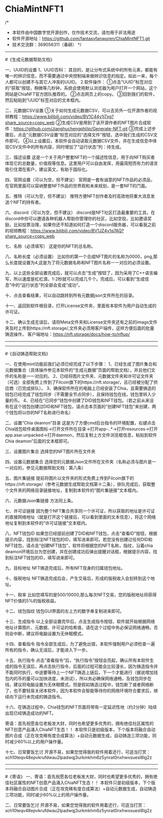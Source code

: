 # ChiaMintNFT1

/*
* 本软件由中国数字党开源创作，仅作技术交流，请勿用于非法用途
* 软件开源地址：https://github.com/fantasyfanwuren/ChiaMintNFT1.git
* 技术交流群：369056311（春耕）
*/
**********************************************************************************************************************************************************************
#《生成元数据帮助文档》

一、UUID的设置
1、UUID百科：
其目的，是让分布式系统中的所有元素，都能有唯一的辨识信息，而不需要通过中央控制端来做辨识信息的指定。如此一来，每个人都可以创建不与其它人冲突的UUID。
2.软件操作：
①点击“UUID”标签对应的“获取”按钮，稍微等几秒钟，系统会使用默认浏览器为用户打开一个网站，这个网站是ChiaNFT官方团队推荐的。
②点击网页上的copy。
③回到我们的软件，然后粘贴到“UUID”标签对应的文本框内。

二、元数据CSV设置
①关于如何生成元数据CSV，可以去另外一位开源作者的视频教程：https://www.bilibili.com/video/BV1C44y1j7xg?share_source=copy_web
②生成CSV是用到了该开源作者的NFT图片合成软件：https://github.com/Jianghuchengphilip/Generate-NFT.git
③完成上述步骤后，点击”元数据CSV设置“标签对应的“选择文件”按钮，选中我们生成的CSV文件即可。
④以上设置后，本软件会自动读取元数据CSV文件，并在生成信息中体现CSV文件中的所有内容，同时增加了“运行状态”列：待生成。

三、描述设置
这是一个关于用户整套NFT的一个描述性信息，用于向NFT购买者体现它的总数量，价值观等信息。这里用户可以自由发挥，用最简短而有力的语言吸引住潜在客户，建议英文，有助于国际化。

四、官网设置（可以为空，但不建议）
官网是一套有诚意的NFT作品的必须品，在官网里面可以容纳整套NFT作品的世界观和未来规划，是一套NFT的门面。

五、推特（可以为空，但不建议）
推特方便NFT创作者及时高效地将重大消息发送个NFT的持有者。

六、discord（可以为空，但不建议）
discord是NFT社区打造最重要的工具，在discord中你可以邀请各种机器人帮助你管理你的社区，比如空投，比如邀请奖励，比如投票治理，如果你还不知道如何打造一个discord服务器，可以看我之前的视频教程：https://www.bilibili.com/video/BV1JZ4y1q7AQ?share_source=copy_web

七、名称（必须填写）
这是你的NFT的总名称。

八、名称长度（必须设置）
比如你的第一个合成NFT图片的名称为0000，png,那么长度就设置为4,这是为了将元数据名称和NFT图片名称一一对应的必须设置。

九、以上这些全部设置完成后，就可以点击“生成”按钮了，因为采用了C++语言编写，所以速度是杠杠滴，1-2秒就可以完成几千个。完成后，可以看到“生成信息”中的“运行状态”列全部会变成“成功”。

十、点击查看结果，可以自动跳转到所有元数据json文件所在的目录。

十一、返回到软件根目录，打开License文件夹，里面有本软件为用户自动生成的许可证。

十二、确认生成无误后，请将Meta文件夹和License文件夹还有之前的imags文件夹及时上传到https://nft.storage/,文件夹必须用客户端传，这样方便后面的批量铸造操作，
客户端地址：https://nft.storage/docs/how-to/nftup/

**********************************************************************************************************************************************************************
**********************************************************************************************************************************************************************
#《自动铸造帮助文档》

一、在使用mint功能前我们必须已经完成了以下步骤：
1、已经生成了图片集合和元数据集合（具体操作参见本软件的“生成元数据”页面的帮助文档），并且他们文件的名称是一一对应的。
2、已经将图片文件夹、元数据文件夹和许可证文件夹（可选）全部免费上传到了Filcoin旗下的https://nft.storage/，且已经被分配了供应商（已完成排队）。
3、确保软件所在的电脑上已经安装了Chia，且需要铸造的钱包已经完成了钱包同步（不需要全节点同步），且保持钱包在线，钱包里转入少量的币。
4、已经在“已同步”钱包中创建了DID钱包和NFT钱包。（若之前从来没有在这个钱包创建过DID和NFT钱包，请点击本页面的“创建NFT钱包”来创建，两个钱包将以你的NFT名称进行命名）

二、设置“Chia deamon”目录
这是为了方便cmd后台指令的环境配置，右键点击Chia钱包软件桌面图标->打开文件所在目录->打开app-*.*.*->打开resources->打开app.asar.unpacked->打开daemon，然后复制上方文件浏览框信息，粘贴到软件Chia deamon”后面的文本框即可。

三、设置图片集合
选择您的NFT图片所在文件夹

四、设置元数据集合
选择您的元数据Json文件所在文件夹（名称必须与图片是一一对应的，参见元数据帮助文档：第八条）

五、图片集链接
提前将图片以文件夹的形式免费上传到Filcoin旗下的https://nft.storage/（参考元数据生成帮助文档第十二条），排队完成后，获取整个文件夹的网络目录链接地址，复制到本软件的“图片集链接”文本框内。

六、元数据Json集链接
方法同上条。

七、许可证链接
因为整个NFT集合共享同一个许可证，所以获取的地址是许可证的直接网络地址（就是打开这个链接后，可以看到里面的文本信息），将这个网络地址复制到本软件的“许可证链接”文本框内。

八、NFT钱包ID
如果您已经提前创建了DID和NFT钱包，点击“查看ID”按钮，根据提示内容，找到标注NFT钱包的ID，填写进来即可。若您没有创建过任何DID和NFT钱包，请点击“创建NFT钱包”，软件将根据您的NFT名称，指纹，沿着chia deamon环境后台为您创建，并在创建成功后弹出提醒对话框，根据提示内容，找到标注NFT钱包的ID，填写进来即可。

九、目标地址
NFT铸造完成后，所有NFT现身的归属钱包地址。

十、版税地址
NFT铸造完成后会，产生交易后，形成的版税收入会划转到这个地址。

十一、税率
比如您填写的是500/10000,那么每次NFT交易，您的版税地址将获得NFT价值的5%的版税收益。

十二、钱包指纹
钱包GUI界面的左上方的数字串复制进来即可。

十三、生成指令
以上全部设置完毕后，点击生成指令按钮，软件就开始根据网络地址计算图片、元数据、许可证的哈希值，请在这个过程中务必保证网络通畅，否则会中断，建议将电脑设置为无休眠模式。

十四、查看指令
指令全部生成后，为了避免出错，本软件强制用户必须检查一遍所有的指令，确认无误后，才能进入下一步。

十五、执行指令
点击“查看指令”后，“执行指令”按钮会亮起，确认所有本软件生成的指令无误后，再点击执行指令，后面的过程可能会比较漫长，因为铸造指令并不能同时执行，中途要等待上一个NFT铸造上链后，下一个才能进行（据说增加钱包内的币的量可以加快进度，未测试），所以务必确保网络通畅，及钱包同步在线，建议将电脑设置为无休眠模式。但是假如铸造过程中，钱包断了或者网络断了，也不要轻易关闭本软件，因为本软件会智能等待你的网络环境符合要求后，继续向下运行未完成的铸造指令。

十六、在铸造过程中，Chia钱包的NFT页面将带有一定延迟性地（约2分钟）陆续出现已经铸造成功的NFT。

寄语：首先祝愿各位老板发大财，同时也希望更多优秀的，拥有绝佳社区属性的NFT创意产品涌入ChiaNFT生态！！
本软件只是初级版本，下个版本将融合自动图片合成（正在攻克稀有度合成算法）+自动元数据生成，自动铸造三项功能，同时减少60%以上的用户操作量。

十七、日常要饭乞讨
开源不易，如果您觉得我的软件用着还行，可适当打赏：xch10teqv48epvkrufdwau2lpadwqj3urkmkhm6z5ynrat0nxhwxsuesl8lg2z



**********************************************************************************************************************************************************************
**********************************************************************************************************************************************************************
#《寄语》
一、寄语：首先祝愿各位老板发大财，同时也希望更多优秀的，拥有绝佳社区属性的NFT创意产品涌入ChiaNFT生态！！
本软件只是初级版本，下个版本将融合自动图片合成（正在攻克稀有度合成算法）+自动元数据生成，自动铸造三项功能，同时减少60%以上的用户操作量。

二、日常要饭乞讨
开源不易，如果您觉得我的软件用着还行，可适当打赏：xch10teqv48epvkrufdwau2lpadwqj3urkmkhm6z5ynrat0nxhwxsuesl8lg2z
